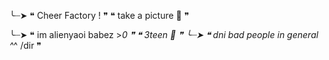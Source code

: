 ╰┈➤ ❝ Cheer Factory ! ❞
    ❝ take a picture 🎀 ❞
    
╰┈➤ ❝ im alienyaoi babez >_0 ❞
          ❝ 3teen 🎀 ❞
                  ╰┈➤ ❝ dni bad people in general ^_^ /dir ❞
